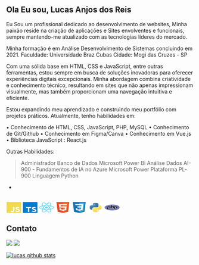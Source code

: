 ## Ola Eu sou, Lucas Anjos dos Reis 

Eu Sou um profissional dedicado ao desenvolvimento de websites,  Minha paixão reside na criação de aplicações e Sites  envolventes e funcionais, sempre mantendo-me atualizado com as tecnologias líderes do mercado.

Minha formação é em Análise Desenvolvimento de Sistemas concluindo em 2021. 
Faculdade: Universidade Braz Cubas  Cidade: Mogi das Cruzes -  SP

Com uma sólida base em HTML, CSS e JavaScript, entre outras ferramentas, estou sempre em busca de soluções inovadoras para oferecer experiências digitais excepcionais. Minha abordagem combina criatividade e conhecimento técnico, resultando em sites que não apenas impressionam visualmente, mas também proporcionam uma navegação intuitiva e eficiente.


Estou expandindo meu aprendizado e construindo meu portfólio com projetos práticos. Atualmente, tenho habilidades em:

• Conhecimento de HTML, CSS, JavaScript, PHP, MySQL
• Conhecimento de Git/Github
• Conhecimento em Figma/Canva
• Conhecimento em Vue.js
• Biblioteca JavaScript : React.js 


Outras Habilidades: 

 >  Administrador Banco de Dados 
 >  Microsoft Power Bi
 >  Análise Dados 
 >  AI-900 - Fundamentos de IA no Azure 
 > Microsoft Power Plataforma PL-900 
 > Linguagem Python


-


<div style="display: inline_block"><br>
  <img align="center" alt="Rafa-Js" height="30" width="40" src="https://raw.githubusercontent.com/devicons/devicon/master/icons/javascript/javascript-plain.svg">
  <img align="center" alt="Rafa-Ts" height="30" width="40" src="https://raw.githubusercontent.com/devicons/devicon/master/icons/typescript/typescript-plain.svg">
  <img align="center" alt="Rafa-React" height="30" width="40" src="https://raw.githubusercontent.com/devicons/devicon/master/icons/react/react-original.svg">
  <img align="center" alt="Rafa-HTML" height="30" width="40" src="https://raw.githubusercontent.com/devicons/devicon/master/icons/html5/html5-original.svg">
  <img align="center" alt="Rafa-CSS" height="30" width="40" src="https://raw.githubusercontent.com/devicons/devicon/master/icons/css3/css3-original.svg">
  <img align="center" alt="Rafa-Python" height="30" width="40" src="https://raw.githubusercontent.com/devicons/devicon/master/icons/python/python-original.svg">
  <img align="center" alt="Rafa-Php" height="30" width="40" src="https://raw.githubusercontent.com/devicons/devicon/master/icons/php/php-original.svg">
   
</div>

## Contato

<div>
   <a href = "mailto:lucasanjosdosreis@gmail.com"><img src="https://img.shields.io/badge/-Gmail-%23333?style=for-the-badge&logo=gmail&logoColor=white" target="_blank"></a>
  <a href="https://www.linkedin.com/in/lucas-anjos-dos-reis-b90888133/" target="_blank"><img src="https://img.shields.io/badge/-LinkedIn-%230077B5?style=for-the-badge&logo=linkedin&logoColor=white" target="_blank"></a> 

  
<br />

[![lucas github stats](https://github-readme-stats.vercel.app/api?username=lucasanjosdosreis&show_icons=true&theme=buefy)](https://github.com/lucasanjosdosreis/github-readme-stats)

<br />

  
</div>
</div>
